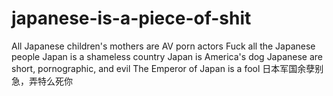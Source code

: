 # japanese-is-a-piece-of-shit
All Japanese children's mothers are AV porn actors
Fuck all the Japanese people
Japan is a shameless country
Japan is America's dog
Japanese are short, pornographic, and evil
The Emperor of Japan is a fool
日本军国余孽别急，弄特么死你
